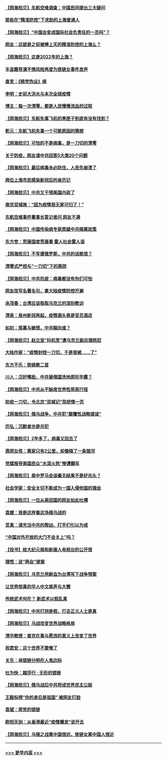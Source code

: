 #### [【网海拾贝】东航空难调查：中国民间提出三大疑问](../pages/nsc993/n13683137.md?t=03311102) 
#### [那些在“精准防控”下求助的上海普通人](../pages/nsc993/n13683088.md?t=03311102) 
#### [【网海拾贝】“中国会变成国际社会负责任的一员吗”？](../pages/nsc993/n13680707.md?t=03311102) 
#### [网友：这就是之前被捧上天的精准防控的上海么？](../pages/nsc993/n13680287.md?t=03311102) 
#### [【网海拾贝】这是2022年的上海？](../pages/nsc993/n13678253.md?t=03311102) 
#### [丰县籍导演不惧风险再度为铁链女事件发声](../pages/nsc993/n13678215.md?t=03311102) 
#### [直言：《贱党伪业》续](../pages/nsc993/n13678056.md?t=03311102) 
#### [李明：史前大洪水与本次全球疫情](../pages/nsc993/n13677332.md?t=03311102) 
#### [博主：每一次清零，都是人民慢慢流血的过程](../pages/nsc993/n13676078.md?t=03311102) 
#### [【网海拾贝】东航失事飞机的黑匣子到底有没有找到？](../pages/nsc993/n13676034.md?t=03311102) 
#### [乾元：东航飞机失事一个可能原因的猜想](../pages/nsc993/n13675834.md?t=03311102) 
#### [【网海拾贝】可怕的不是病毒，是一刀切的清零](../pages/nsc993/n13674403.md?t=03311102) 
#### [关于防疫，网友请中共回答5大类20个问题](../pages/nsc993/n13674318.md?t=03311102) 
#### [【网海拾贝】最后病毒未必防住，人民先崩溃了](../pages/nsc993/n13672307.md?t=03311102) 
#### [两位上海市民感染新冠后的亲历记](../pages/nsc993/n13672217.md?t=03311102) 
#### [【网海拾贝】中共又干预美国内政了](../pages/nsc993/n13669564.md?t=03311102) 
#### [南京双城族：“因为疫情我无家可归了！”](../pages/nsc993/n13669511.md?t=03311102) 
#### [东航空难事件董事长答记者问 网友不满](../pages/nsc993/n13669436.md?t=03311102) 
#### [【网海拾贝】中国传染病专家质疑中共隔离政策](../pages/nsc993/n13667190.md?t=03311102) 
#### [东方觉：荒唐国度荒唐事 雷人社会雷人语](../pages/nsc993/n13666926.md?t=03311102) 
#### [【网海拾贝】不军援俄罗斯，中共的话能信？](../pages/nsc993/n13664594.md?t=03311102) 
#### [清零式严控与“一刀切”下的燕郊](../pages/nsc993/n13664450.md?t=03311102) 
#### [【网海拾贝】中共抗疫：病毒都没有你们可怕](../pages/nsc993/n13662063.md?t=03311102) 
#### [网友改写名著名句，拿大陆疫情防控开涮](../pages/nsc993/n13661999.md?t=03311102) 
#### [余茂春：台湾应该吸取乌克兰的深刻教训](../pages/nsc993/n13661829.md?t=03311102) 
#### [清泉：泉州新冠再起，疫情源头竟是官员酒店](../pages/nsc993/n13660898.md?t=03311102) 
#### [如初：羡慕与嫉恨，中共瞄向谁？](../pages/nsc993/n13660773.md?t=03311102) 
#### [【网海拾贝】赵立坚“抖机灵”遭乌克兰副总理怒怼](../pages/nsc993/n13659660.md?t=03311102) 
#### [大陆作家：“疫情封控一刀切，于是我被……了”](../pages/nsc993/n13659323.md?t=03311102) 
#### [东方不乐：铁链歌二首](../pages/nsc993/n13659123.md?t=03311102) 
#### [川人：汉奸嘴脸，中共替俄国洗地原形毕露？](../pages/nsc993/n13657995.md?t=03311102) 
#### [【网海拾贝】中共从不缺席世界性邪恶行径](../pages/nsc993/n13657799.md?t=03311102) 
#### [防疫一刀切，令北京“双城记”现悲情一页](../pages/nsc993/n13657746.md?t=03311102) 
#### [【网海拾贝】俄乌战争，中共犯“颠覆性战略错误”](../pages/nsc993/n13655760.md?t=03311102) 
#### [历弘：沉默者亦是共犯](../pages/nsc993/n13652799.md?t=03311102) 
#### [【网海拾贝】2年多了，病毒又回去了](../pages/nsc993/n13652629.md?t=03311102) 
#### [燕郊女孩：离家只有2公里，却像隔了一条银河](../pages/nsc993/n13652450.md?t=03311102) 
#### [党媒报导美国民众“水深火热”惨遭翻车](../pages/nsc993/n13649966.md?t=03311102) 
#### [【网海拾贝】美中罗马会谈毫无结果不是好兆头？](../pages/nsc993/n13649860.md?t=03311102) 
#### [社会学家：安全关切不能成为一国入侵他国的理由](../pages/nsc993/n13649744.md?t=03311102) 
#### [【网海拾贝】一位从美回国的网友如此吐槽](../pages/nsc993/n13647381.md?t=03311102) 
#### [袁媛：我是这样看这场俄乌战的](../pages/nsc993/n13644892.md?t=03311102) 
#### [觅真：请充当中共的帮凶、打手们引以为戒](../pages/nsc993/n13644228.md?t=03311102) 
#### [“中国对外开放的大门不会关上”吗？](../pages/nsc993/n13644191.md?t=03311102) 
#### [【投书】给大纪元报和新唐人电视台的公开信](../pages/nsc993/n13644124.md?t=03311102) 
#### [理悟：说“两会”提案](../pages/nsc993/n13643927.md?t=03311102) 
#### [【网海拾贝】乌克兰用鲜血为台湾写下战争预案](../pages/nsc993/n13643578.md?t=03311102) 
#### [让世界惊喜的华人中文美声与大赛](../pages/nsc993/n13641647.md?t=03311102) 
#### [传统武术何在？ 新武术以假乱真](../pages/nsc993/n13641615.md?t=03311102) 
#### [【网海拾贝】中共打拐是假，打击正义人士是真](../pages/nsc993/n13641238.md?t=03311102) 
#### [【网海拾贝】乌战改变世界战略格局](../pages/nsc993/n13639171.md?t=03311102) 
#### [清华教授：普京在事与愿违的意义上改变了世界](../pages/nsc993/n13639019.md?t=03311102) 
#### [祝君安：这个世界不要俺了](../pages/nsc993/n13638903.md?t=03311102) 
#### [关乐：母锁链分明在人鬼边际](../pages/nsc993/n13637601.md?t=03311102) 
#### [吐为快：踏莎行 · 无形的锁链](../pages/nsc993/n13637555.md?t=03311102) 
#### [【网海拾贝】俄乌战后中共将成世界民主公敌](../pages/nsc993/n13636363.md?t=03311102) 
#### [王毅标榜“你的身后是祖国” 被网友打脸](../pages/nsc993/n13636270.md?t=03311102) 
#### [袁斌：邪党的锁链](../pages/nsc993/n13636247.md?t=03311102) 
#### [欧阳天剑：从香港最近“疫情爆发”说开去](../pages/nsc993/n13633182.md?t=03311102) 
#### [【网海拾贝】乌俄之战离中国很远，铁链女离中国人很近](../pages/nsc993/n13630325.md?t=03311102) 

----
#### [ >>> 更早内容 <<< ](../indexes/nsc993-earlier.md)
